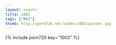 ```yaml
--- 
layout: sieutv
title: 1003
tags: ["001"]
thumb: http://porn720.net/video/1003/poster.jpg
---
```

{% include porn720 key="1003" %} 

